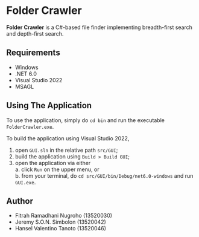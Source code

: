 # Folder Crawler

**Folder Crawler** is a C#-based file finder 
implementing breadth-first search and depth-first search.

## Requirements
- Windows
- .NET 6.0
- Visual Studio 2022
- MSAGL

## Using The Application
To use the application, simply do `cd bin` 
and run the executable `FolderCrawler.exe`.  

To build the application using Visual Studio 2022, 
1. open `GUI.sln` in the relative path `src/GUI`;
2. build the application using `Build > Build GUI`;
3. open the application via either  
   a. click `Run` on the upper menu, or  
   b. from your terminal, do 
      `cd src/GUI/bin/Debug/net6.0-windows`
      and run `GUI.exe`.

## Author
- Fitrah Ramadhani Nugroho (13520030)
- Jeremy S.O.N. Simbolon (13520042)
- Hansel Valentino Tanoto (13520046)
